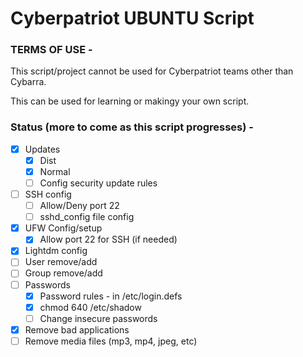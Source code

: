 # Cyberpatriot UBUNTU Script

### TERMS OF USE -

This script/project cannot be used for Cyberpatriot teams other than Cybarra.

This can be used for learning or makingy your own script.

### Status (more to come as this script progresses) -
- [x] Updates
    - [x] Dist
    - [x] Normal
    - [ ] Config security update rules
- [ ] SSH config
    - [ ] Allow/Deny port 22
    - [ ] sshd_config file config
- [x] UFW Config/setup
    - [x] Allow port 22 for SSH (if needed)
- [x] Lightdm config
- [ ] User remove/add
- [ ] Group remove/add
- [ ] Passwords
    - [x] Password rules - in /etc/login.defs
    - [x] chmod 640 /etc/shadow
    - [ ] Change insecure passwords
- [x] Remove bad applications
- [ ] Remove media files (mp3, mp4, jpeg, etc) 
